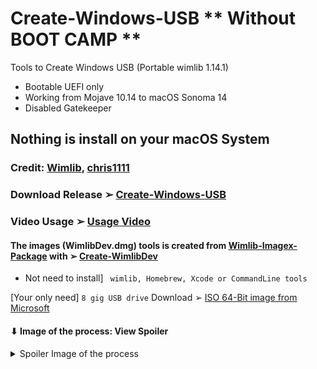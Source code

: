 # Create-Windows-USB  ** Without BOOT CAMP **
Tools to Create Windows USB (Portable wimlib 1.14.1) 
- Bootable UEFI only
- Working from Mojave 10.14 to macOS Sonoma 14
- Disabled Gatekeeper

## Nothing is install on your macOS System
### Credit: [Wimlib](https://wimlib.net/), [chris1111](https://github.com/chris1111)

### Download  Release ➢ [Create-Windows-USB](https://github.com/chris1111/Create-Windows-USB/releases/V1)
### Video Usage ➢ [Usage Video](https://github.com/chris1111/Create-Windows-USB/blob/Master/USAGE-VIDEO.md)

#### The images (WimlibDev.dmg) tools is created from [Wimlib-Imagex-Package](https://github.com/chris1111/Wimlib-Imagex-Package) with ➢ [Create-WimlibDev](https://github.com/chris1111/Create-WimlibDev)
- Not need to install] ` wimlib, Homebrew, Xcode or CommandLine tools`

[Your only need] `8 gig USB drive` Download ➢ [ISO 64-Bit image from Microsoft](https://www.microsoft.com/fr-ca/software-download/windows11)

#### ⬇︎ Image of the process: View Spoiler
<details> 
  <summary>Spoiler Image of the process</summary>

![Demo](https://github.com/chris1111/Create-Windows-USB/blob/Master/PICS/Screenshot1.png)

![Demo](https://github.com/chris1111/Create-Windows-USB/blob/Master/PICS/Screenshot2.png)

![Demo](https://github.com/chris1111/Create-Windows-USB/blob/Master/PICS/Screenshot3.png)


</details>


